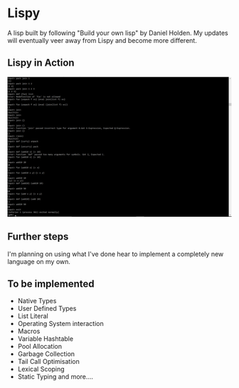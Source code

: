 # Lispy
A lisp built by following "Build your own lisp" by Daniel Holden. My updates will eventually veer away from Lispy and become more different.

## Lispy in Action
![Lispy in Action](images/ScreenshotLispy.png)

## Further steps
I'm planning on using what I've done hear to implement a completely new language on my own.

## To be implemented
- Native Types
- User Defined Types
- List Literal
- Operating System interaction
- Macros
- Variable Hashtable
- Pool Allocation
- Garbage Collection
- Tail Call Optimisation
- Lexical Scoping
- Static Typing and more....
